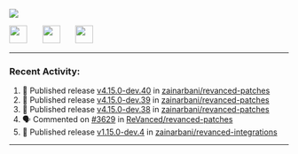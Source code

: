 <p align="left">
  <!-- Typing SVG by DenverCoder1 - https://github.com/DenverCoder1/readme-typing-svg -->
  <a href="https://github.com/DenverCoder1/readme-typing-svg">
    <img src="https://readme-typing-svg.demolab.com/?lines=Hello%2E%2E%2E;Im%20Zain;&font=Fira%20Code&center=false&width=440&height=45&color=00FFFF&vCenter=true&pause=1000&size=22" /></a>
</p>

<p align="left">
  <a href="https://www.youtube.com/@zainarbani"><img width="32px" src="https://www.freeiconspng.com/uploads/youtube-subscribe-png-youtube-subscribe-to-5.png"/></a>
  &#8287;&#8287;&#8287;&#8287;&#8287;
  <a href="https://discord.com/invite/4dMPpvKm"><img width="32px" src="https://www.freeiconspng.com/uploads/discord-icon-7.png"/></a>
  &#8287;&#8287;&#8287;&#8287;&#8287;
  <a href="https://t.me/AnotherZain"><img width="32px" src="https://www.freeiconspng.com/uploads/telegram-icon-1.png"></a>
</p>

---

<h3>Recent Activity:</h3>

<!-- https://github.com/jamesgeorge007/github-activity-readme -->
<!--START_SECTION:activity-->
1. 🚀 Published release [v4.15.0-dev.40](https://github.com/zainarbani/revanced-patches/releases/tag/v4.15.0-dev.40) in [zainarbani/revanced-patches](https://github.com/zainarbani/revanced-patches)
2. 🚀 Published release [v4.15.0-dev.39](https://github.com/zainarbani/revanced-patches/releases/tag/v4.15.0-dev.39) in [zainarbani/revanced-patches](https://github.com/zainarbani/revanced-patches)
3. 🚀 Published release [v4.15.0-dev.38](https://github.com/zainarbani/revanced-patches/releases/tag/v4.15.0-dev.38) in [zainarbani/revanced-patches](https://github.com/zainarbani/revanced-patches)
4. 🗣 Commented on [#3629](https://github.com/ReVanced/revanced-patches/pull/3629#issuecomment-2353755657) in [ReVanced/revanced-patches](https://github.com/ReVanced/revanced-patches)
5. 🚀 Published release [v1.15.0-dev.4](https://github.com/zainarbani/revanced-integrations/releases/tag/v1.15.0-dev.4) in [zainarbani/revanced-integrations](https://github.com/zainarbani/revanced-integrations)
<!--END_SECTION:activity-->

---
